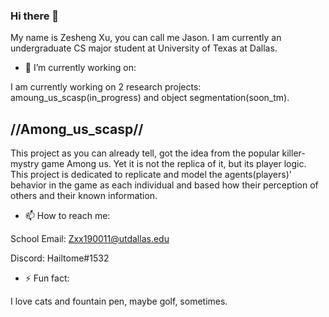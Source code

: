 ### Hi there 👋

My name is Zesheng Xu, you can call me Jason. I am currently an undergraduate CS major student at University of Texas at Dallas. 


- 🔭 I’m currently working on:

I am currently working on 2 research projects: amoung_us_scasp(in_progress) and object segmentation(soon_tm). 

  //Among_us_scasp// 
  ----------------
This project as you can already tell, got the idea from the popular killer-mystry game Among us. Yet it is not the replica of it, but its player logic. This project is dedicated to replicate and model the agents(players)' behavior in the game as each individual and based how their perception of others and their known information. 



- 📫 How to reach me: 

School Email: Zxx190011@utdallas.edu 

Discord: Hailtome#1532 

- ⚡ Fun fact: 

I love cats and fountain pen, maybe golf, sometimes. 

<!--
**Zesheng-Xu/Zesheng-Xu** is a ✨ _special_ ✨ repository because its `README.md` (this file) appears on your GitHub profile.

Here are some ideas to get you started:

...
- 🌱 I’m currently learning ...
- 👯 I’m looking to collaborate on ...
- 🤔 I’m looking for help with ...
- 💬 Ask me about ...
- 📫 How to reach me: ...
- 😄 Pronouns: ...

-->
